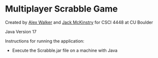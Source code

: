 # Multiplayer Scrabble Game

Created by [Alex Walker](https://github.com/alwa2786) and [Jack McKinstry](https://github.com/jackmckinstry) for CSCI 4448 at CU Boulder

Java Version 17

Instructions for running the application:
- Execute the Scrabble.jar file on a machine with Java